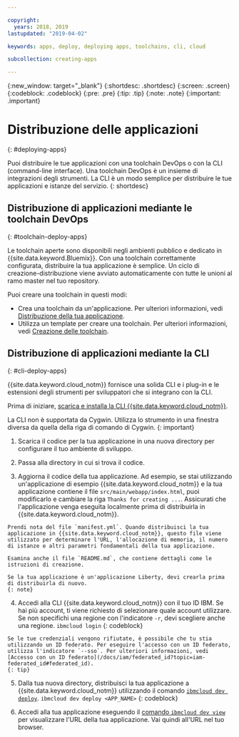 ```yaml
---

copyright:
  years: 2018, 2019
lastupdated: "2019-04-02"

keywords: apps, deploy, deploying apps, toolchains, cli, cloud

subcollection: creating-apps

---
```


{:new_window: target="_blank"}
{:shortdesc: .shortdesc}
{:screen: .screen}
{:codeblock: .codeblock}
{:pre: .pre}
{:tip: .tip}
{:note: .note}
{:important: .important}

# Distribuzione delle applicazioni
{: #deploying-apps}

Puoi distribuire le tue applicazioni con una toolchain DevOps o con la CLI (command-line interface). Una toolchain DevOps è un insieme di integrazioni degli strumenti. La CLI è un modo semplice per distribuire le tue applicazioni e istanze del servizio.
{: shortdesc}

## Distribuzione di applicazioni mediante le toolchain DevOps
{: #toolchain-deploy-apps}

Le toolchain aperte sono disponibili negli ambienti pubblico e dedicato in {{site.data.keyword.Bluemix}}. Con una toolchain correttamente configurata, distribuire la tua applicazione è semplice. Un ciclo di creazione-distribuzione viene avviato automaticamente con tutte le unioni al ramo master nel tuo repository.

Puoi creare una toolchain in questi modi:
* Crea una toolchain da un'applicazione. Per ulteriori informazioni, vedi [Distribuzione della tua applicazione](/docs/apps?topic=creating-apps-tutorial-scratch#deploy-scratch).
* Utilizza un template per creare una toolchain. Per ulteriori informazioni, vedi [Creazione delle toolchain](/docs/services/ContinuousDelivery?topic=ContinuousDelivery-toolchains_getting_started).

## Distribuzione di applicazioni mediante la CLI
{: #cli-deploy-apps}

{{site.data.keyword.cloud_notm}} fornisce una solida CLI e i plug-in e le estensioni degli strumenti per sviluppatori che si integrano con la CLI.

Prima di iniziare, [scarica e installa la CLI {{site.data.keyword.cloud_notm}}](/docs/cli?topic=cloud-cli-ibmcloud-cli).

La CLI non è supportata da Cygwin. Utilizza lo strumento in una finestra diversa da quella della riga di comando di Cygwin.
{: important}

  1. Scarica il codice per la tua applicazione in una nuova directory per configurare il tuo ambiente di sviluppo.

  2. Passa alla directory in cui si trova il codice.

  3.  Aggiorna il codice della tua applicazione. Ad esempio, se stai utilizzando un'applicazione di esempio {{site.data.keyword.cloud_notm}} e la tua applicazione contiene il file `src/main/webapp/index.html`, puoi modificarlo e cambiare la riga `Thanks for creating ...`. Assicurati che l'applicazione venga eseguita localmente prima di distribuirla in {{site.data.keyword.cloud_notm}}.

    Prendi nota del file `manifest.yml`. Quando distribuisci la tua applicazione in {{site.data.keyword.cloud_notm}}, questo file viene utilizzato per determinare l'URL, l'allocazione di memoria, il numero di istanze e altri parametri fondamentali della tua applicazione.

    Esamina anche il file `README.md`, che contiene dettagli come le istruzioni di creazione.

    Se la tua applicazione è un'applicazione Liberty, devi crearla prima di distribuirla di nuovo.
    {: note}

  4. Accedi alla CLI {{site.data.keyword.cloud_notm}} con il tuo ID IBM. Se hai più account, ti viene richiesto di selezionare quale account utilizzare. Se non specifichi una regione con l'indicatore `-r`, devi scegliere anche una regione.
    ```
    ibmcloud login
    ```
    {: codeblock}
  
    Se le tue credenziali vengono rifiutate, è possibile che tu stia utilizzando un ID federato. Per eseguire l'accesso con un ID federato, utilizza l'indicatore `--sso`. Per ulteriori informazioni, vedi [Accesso con un ID federato](/docs/iam/federated_id?topic=iam-federated_id#federated_id).
    {: tip}

  5. Dalla tua nuova directory, distribuisci la tua applicazione a {{site.data.keyword.cloud_notm}} utilizzando il comando [`ibmcloud dev deploy`](/docs/cli/idt?topic=cloud-cli-idt-cli#deploy).
    ```
    ibmcloud dev deploy <APP_NAME>
    ```
    {: codeblock}

  6. Accedi alla tua applicazione eseguendo il [comando `ibmcloud dev view`](/docs/cli/idt?topic=cloud-cli-idt-cli#view) per visualizzare l'URL della tua applicazione. Vai quindi all'URL nel tuo browser.
